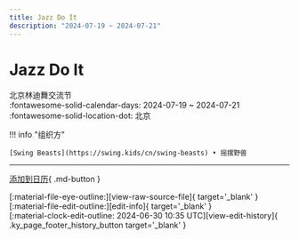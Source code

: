 ```yaml
---
title: Jazz Do It
description: "2024-07-19 ~ 2024-07-21"
---
```


# Jazz Do It 

北京林迪舞交流节  
:fontawesome-solid-calendar-days: 2024-07-19 ~ 2024-07-21  
:fontawesome-solid-location-dot: 北京  

!!! info "组织方"

    [Swing Beasts](https://swing.kids/cn/swing-beasts) • 摇摆野兽  

---

[添加到日历](https://swing.news/ics/zh-Hans/2024/cn/jazz-do-it-2024.ics){ .md-button }

<div class="ky_page_footer" markdown>
<div class="ky_page_footer_trailing" markdown="span">
[:material-file-eye-outline:][view-raw-source-file]{ target='_blank' }
[:material-file-edit-outline:][edit-info]{ target='_blank' }
</div>
<div class="ky_page_footer_leading" markdown="span">
[:material-clock-edit-outline: 2024-06-30 10:35 UTC][view-edit-history]{ .ky_page_footer_history_button target='_blank' }
</div>
</div>

[view-raw-source-file]: https://github.com/swingdance/events/blob/main/2024/cn/jazz-do-it-2024.json "查看原始源文件"
[edit-info]: https://github.com/swingdance/events/issues/new?assignees=&labels=update+event&projects=&template=03-update_entity.yml&title=%5B2024%2Fcn%5D%20Jazz%20Do%20It&region=cn&year=2024&id=jazz-do-it-2024&name=Jazz%20Do%20It&org_id=swing-beasts "编辑信息"

[view-edit-history]: https://github.com/swingdance/events/commits/main/2024/cn/jazz-do-it-2024.json "查看编辑历史"
